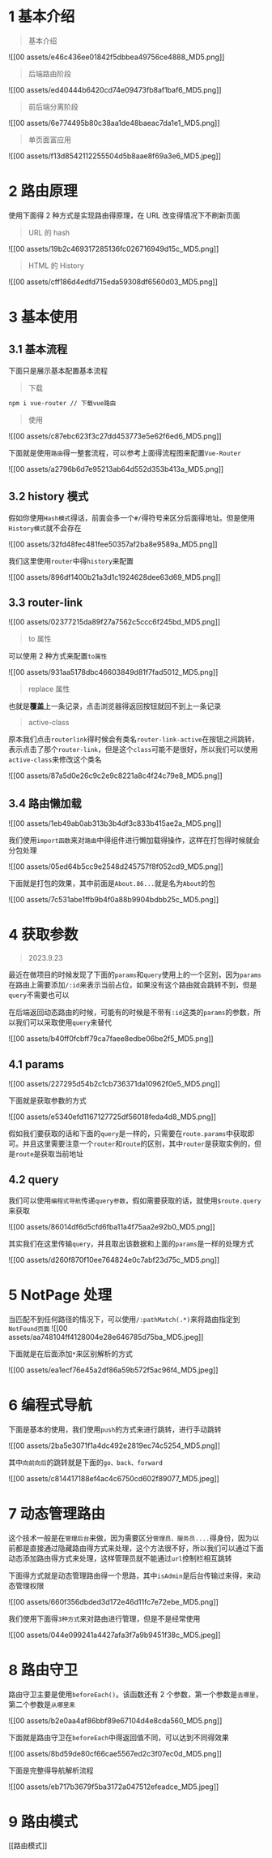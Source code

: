
# 1 基本介绍

> 基本介绍

![[00 assets/e46c436ee01842f5dbbea49756ce4888_MD5.png]]

> 后端路由阶段

![[00 assets/ed40444b6420cd74e09473fb8af1baf6_MD5.png]]

> 前后端分离阶段

![[00 assets/6e774495b80c38aa1de48baeac7da1e1_MD5.png]]

> 单页面富应用

![[00 assets/f13d8542112255504d5b8aae8f69a3e6_MD5.jpeg]]

# 2 路由原理

使用下面得 2 种方式是实现路由得原理，在 URL 改变得情况下不刷新页面

> URL 的 hash

![[00 assets/19b2c469317285136fc026716949d15c_MD5.png]]

> HTML 的 History

![[00 assets/cff186d4edfd715eda59308df6560d03_MD5.png]]

# 3 基本使用

## 3.1 基本流程

下面只是展示基本配置基本流程

> 下载

```bash
npm i vue-router // 下载vue路由
```

> 使用

![[00 assets/c87ebc623f3c27dd453773e5e62f6ed6_MD5.png]]

下面就是使用`路由`得一整套流程，可以参考上面得流程图来配置`Vue-Router`

![[00 assets/a2796b6d7e95213ab64d552d353b413a_MD5.png]]

## 3.2 history 模式

假如你使用`Hash模式`得话，前面会多一个`#/`得符号来区分后面得地址。但是使用`History模式`就不会存在

![[00 assets/32fd48fec481fee50357af2ba8e9589a_MD5.png]]

我们这里使用`router`中得`history`来配置

![[00 assets/896df1400b21a3d1c1924628dee63d69_MD5.png]]

## 3.3 router-link

![[00 assets/02377215da89f27a7562c5ccc6f245bd_MD5.png]]

> to 属性

可以使用 2 种方式来配置`to属性`

![[00 assets/931aa5178dbc46603849d81f7fad5012_MD5.png]]

> replace 属性

也就是**覆盖**上一条记录，点击浏览器得返回按钮就回不到上一条记录

> active-class

原本我们点击`routerlink`得时候会有类名`router-link-active`在按钮之间跳转，表示点击了那个`router-link`，但是这个`class`可能不是很好，所以我们可以使用`active-class`来修改这个类名

![[00 assets/87a5d0e26c9c2e9c8221a8c4f24c79e8_MD5.png]]

## 3.4 路由懒加载

![[00 assets/1eb49ab0ab313b3b4df3c833b415ae2a_MD5.png]]

我们使用`import函数`来对`路由`中得组件进行懒加载得操作，这样在打包得时候就会分包处理

![[00 assets/05ed64b5cc9e2548d245757f8f052cd9_MD5.png]]

下面就是打包的效果，其中前面是`About.86...`就是名为`About`的包

![[00 assets/7c531abe1ffb9b4f0a88b9904bdbb25c_MD5.png]]

# 4 获取参数

> 2023.9.23

最近在做项目的时候发现了下面的`params`和`query`使用上的一个区别，因为`params`在路由上需要添加`/:id`来表示当前占位，如果没有这个路由就会跳转不到，但是`query`不需要也可以

在后端返回动态路由的时候，可能有的时候是不带有`:id`这类的`params`的参数，所以我们可以采取使用`query`来替代

![[00 assets/b40ff0fcbff79ca7faee8edbe06be2f5_MD5.png]]

## 4.1 params

![[00 assets/227295d54b2c1cb736371da10962f0e5_MD5.png]]

下面就是获取参数的方式

![[00 assets/e5340efd1167127725df56018feda4d8_MD5.png]]

假如我们要获取的话和下面的`query`是一样的，只需要在`route.params`中获取即可。并且这里需要注意一个`router`和`route`的区别，其中`router`是获取实例的，但是`route`是获取当前地址

## 4.2 query

我们可以使用`编程式导航`传递`query参数`，假如需要获取的话，就使用`$route.query`来获取

![[00 assets/86014df6d5cfd6fba11a4f75aa2e92b0_MD5.png]]

其实我们在这里传输`query`，并且取出该数据和上面的`params`是一样的处理方式

![[00 assets/d260f870f10ee764824e0c7abf23d75c_MD5.png]]

# 5 NotPage 处理

当匹配不到任何路径的情况下，可以使用`/:pathMatch(.*)`来将路由指定到`NotFound页面`
![[00 assets/aa748104ff4128004e28e646785d75ba_MD5.jpeg]]

下面就是在后面添加`*`来区别解析的方式

![[00 assets/ea1ecf76e45a2df86a59b572f5ac96f4_MD5.jpeg]]

# 6 编程式导航

下面是基本的使用，我们使用`push`的方式来进行跳转，进行手动跳转

![[00 assets/2ba5e3071f1a4dc492e2819ec74c5254_MD5.png]]

其中`向前向后`的跳转就是下面的`go、back、forward`

![[00 assets/c814417188ef4ac4c6750cd602f89077_MD5.jpeg]]

# 7 动态管理路由

这个技术一般是在`管理后台`来做，因为需要区分`管理员、服务员....`得身份，因为以前都是直接通过隐藏路由得方式来处理，这个方法很不好，所以我们可以通过下面动态添加路由得方式来处理，这样管理员就不能通过`url`控制栏相互跳转

下面得方式就是动态管理路由得一个思路，其中`isAdmin`是后台传输过来得，来动态管理权限

![[00 assets/660f356dbded3d172e46d11fc7e72ebe_MD5.png]]

我们使用下面得`3种方式`来对路由进行管理，但是不是经常使用

![[00 assets/044e099241a4427afa3f7a9b9451f38c_MD5.jpeg]]

# 8 路由守卫

路由守卫主要是使用`beforeEach()`。该函数还有 2 个参数，第一个参数是`去哪里`，第二个参数是`从哪里来`

![[00 assets/b2e0aa4af86bbf89e67104d4e8cda560_MD5.png]]

下面就是路由守卫在`beforeEach`中得返回值不同，可以达到不同得效果

![[00 assets/8bd59de80cf66cae5567ed2c3f07ec0d_MD5.png]]

下面是完整得导航解析流程

![[00 assets/eb717b3679f5ba3172a047512efeadce_MD5.jpeg]]


# 9 路由模式

[[路由模式]]